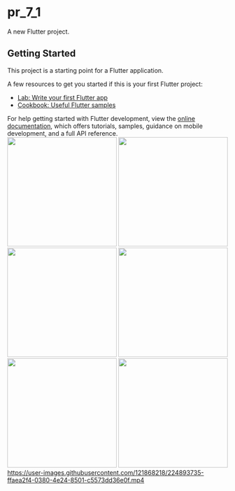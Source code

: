# pr_7_1

A new Flutter project.

## Getting Started

This project is a starting point for a Flutter application.

A few resources to get you started if this is your first Flutter project:

- [Lab: Write your first Flutter app](https://docs.flutter.dev/get-started/codelab)
- [Cookbook: Useful Flutter samples](https://docs.flutter.dev/cookbook)

For help getting started with Flutter development, view the
[online documentation](https://docs.flutter.dev/), which offers tutorials,
samples, guidance on mobile development, and a full API reference.
<img src="https://user-images.githubusercontent.com/121868218/224892748-01431ff7-6fea-4f1e-9f18-156759bfe322.jpeg" width="250px">
<img src="https://user-images.githubusercontent.com/121868218/224892877-0724dec9-44c3-458d-8e56-86cfb87ab791.jpeg" width="250px">
<img src="https://user-images.githubusercontent.com/121868218/224892918-f1b9b109-8e75-4f1b-a5ea-86053b79f178.jpeg" width="250px">
<img src="https://user-images.githubusercontent.com/121868218/224892957-e33d6ce2-120c-4e26-975d-387985f50998.jpeg" width="250px">
<img src="https://user-images.githubusercontent.com/121868218/224892995-0a057aa8-b7c5-4892-bf29-ea0eae50cd0b.jpeg" width="250px">
<img src="https://user-images.githubusercontent.com/121868218/224893038-c2eaed36-5838-44fb-a2bd-37914bd7e60c.jpeg" width="250px">
https://user-images.githubusercontent.com/121868218/224893735-ffaea2f4-0380-4e24-8501-c5573dd36e0f.mp4
